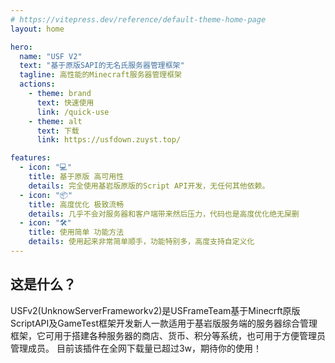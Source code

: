 ```yaml
---
# https://vitepress.dev/reference/default-theme-home-page
layout: home

hero:
  name: "USF V2"
  text: "基于原版SAPI的无名氏服务器管理框架"
  tagline: 高性能的Minecraft服务器管理框架
  actions:
    - theme: brand
      text: 快速使用
      link: /quick-use
    - theme: alt
      text: 下载
      link: https://usfdown.zuyst.top/

features:
  - icon: "💻"
    title: 基于原版 高可用性
    details: 完全使用基岩版原版的Script API开发，无任何其他依赖。
  - icon: "📦"
    title: 高度优化 极致流畅
    details: 几乎不会对服务器和客户端带来然后压力，代码也是高度优化绝无屎删
  - icon: "🛠️"
    title: 使用简单 功能方法
    details: 使用起来非常简单顺手，功能特别多，高度支持自定义化
---
```


## 这是什么？
USFv2(UnknowServerFrameworkv2)是USFrameTeam基于Minecrft原版ScriptAPI及GameTest框架开发新人一款适用于基岩版服务端的服务器综合管理框架，它可用于搭建各种服务器的商店、货币、积分等系统，也可用于方便管理员管理成员。
目前该插件在全网下载量已超过3w，期待你的使用！